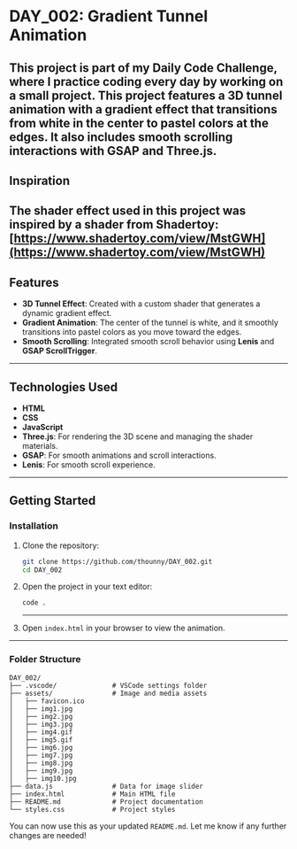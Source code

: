 # DAY_002: Gradient Tunnel Animation

This project is part of my **Daily Code Challenge**, where I practice coding every day by working on a small project. This project features a 3D tunnel animation with a gradient effect that transitions from white in the center to pastel colors at the edges. It also includes smooth scrolling interactions with **GSAP** and **Three.js**.
---
## Inspiration

The shader effect used in this project was inspired by a shader from **Shadertoy**: [https://www.shadertoy.com/view/MstGWH](https://www.shadertoy.com/view/MstGWH)
---
## Features

- **3D Tunnel Effect**: Created with a custom shader that generates a dynamic gradient effect.
- **Gradient Animation**: The center of the tunnel is white, and it smoothly transitions into pastel colors as you move toward the edges.
- **Smooth Scrolling**: Integrated smooth scroll behavior using **Lenis** and **GSAP ScrollTrigger**.
---
## Technologies Used

- **HTML**
- **CSS**
- **JavaScript**
- **Three.js**: For rendering the 3D scene and managing the shader materials.
- **GSAP**: For smooth animations and scroll interactions.
- **Lenis**: For smooth scroll experience.
---
## Getting Started

### Installation

1. Clone the repository:

   ```bash
   git clone https://github.com/thounny/DAY_002.git
   cd DAY_002
   ```

2. Open the project in your text editor:

   ```bash
   code .
   ```
   ---
3. Open `index.html` in your browser to view the animation.
---
### Folder Structure

```plaintext
DAY_002/
├── .vscode/              # VSCode settings folder
├── assets/               # Image and media assets
│   ├── favicon.ico
│   ├── img1.jpg
│   ├── img2.jpg
│   ├── img3.jpg
│   ├── img4.gif
│   ├── img5.gif
│   ├── img6.jpg
│   ├── img7.jpg
│   ├── img8.jpg
│   ├── img9.jpg
│   ├── img10.jpg
├── data.js               # Data for image slider
├── index.html            # Main HTML file
├── README.md             # Project documentation
└── styles.css            # Project styles
```

You can now use this as your updated `README.md`. Let me know if any further changes are needed!
